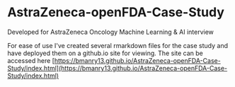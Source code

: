 # AstraZeneca-openFDA-Case-Study
Developed for AstraZeneca Oncology Machine Learning &amp; AI interview

For ease of use I've created several rmarkdown files for the case study and have deployed them on a github.io site for viewing. The site can be accessed here [https://bmanry13.github.io/AstraZeneca-openFDA-Case-Study/index.html](https://bmanry13.github.io/AstraZeneca-openFDA-Case-Study/index.html)